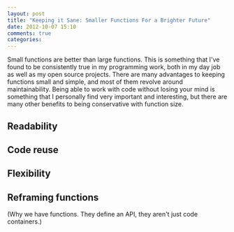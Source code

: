 ```yaml
---
layout: post
title: "Keeping it Sane: Smaller Functions For a Brighter Future"
date: 2012-10-07 15:10
comments: true
categories: 
---
```


Small functions are better than large functions.  This is something that I've found to be consistently true in my programming work, both in my day job as well as my open source projects.  There are many advantages to keeping functions small and simple, and most of them revolve around maintainability.  Being able to work with code without losing your mind is something that I personally find very important and interesting, but there are many other benefits to being conservative with function size.

## Readability

## Code reuse

## Flexibility

## Reframing functions

(Why we have functions.  They define an API, they aren't just code containers.)